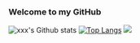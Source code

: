 ### Welcome to my GitHub
![`xxx`'s Github stats](https://github-readme-stats.vercel.app/api?username=devbzx&show_icons=true&hide=contribs)
[![Top Langs](https://github-readme-stats.vercel.app/api/top-langs/?username=devbzx&layout=compact)](https://github.com/devbzx/github-readme-stats)
<img src="https://wakatime.com/share/@e3f261d4-423b-42d3-bf34-9bac6993ea07/f0ea81d6-8592-4967-9490-66452bd0b6b9.png">



